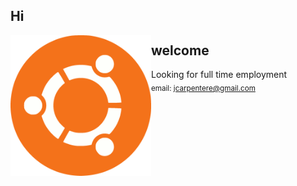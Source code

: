 ## Hi

<img
    align="left"
    src="assets/ubuntu.gif"
    alt='"what is an ubuntu" idk'
    width="225"
/>

## welcome

Looking for full time employment<br>
<sub>email: jcarpentere@gmail.com <br></sub>
